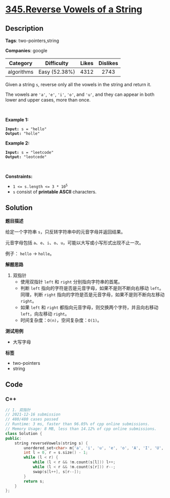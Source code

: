 # [345.Reverse Vowels of a String](https://leetcode.com/problems/reverse-vowels-of-a-string/description/)

## Description

**Tags**: two-pointers,string

**Companies**: google

|  Category  |  Difficulty   | Likes | Dislikes |
| :--------: | :-----------: | :---: | :------: |
| algorithms | Easy (52.38%) | 4312  |   2743   |

<p>Given a string <code>s</code>, reverse only all the vowels in the string and return it.</p>
<p>The vowels are <code>&#39;a&#39;</code>, <code>&#39;e&#39;</code>, <code>&#39;i&#39;</code>, <code>&#39;o&#39;</code>, and <code>&#39;u&#39;</code>, and they can appear in both lower and upper cases, more than once.</p>
<p>&nbsp;</p>
<p><strong class="example">Example 1:</strong></p>
<pre><code><strong>Input:</strong> s = "hello"
<strong>Output:</strong> "holle"</code></pre><p><strong class="example">Example 2:</strong></p>
<pre><code><strong>Input:</strong> s = "leetcode"
<strong>Output:</strong> "leotcede"</code></pre>
<p>&nbsp;</p>
<p><strong>Constraints:</strong></p>
<ul>
  <li><code>1 &lt;= s.length &lt;= 3 * 10<sup>5</sup></code></li>
  <li><code>s</code> consist of <strong>printable ASCII</strong> characters.</li>
</ul>

## Solution

**题目描述**

给定一个字符串 `s`，只反转字符串中的元音字母并返回结果。

元音字母包括 `a`、`e`、`i`、`o`、`u`，可能以大写或小写形式出现不止一次。

例子： `hello` -> `holle`。

**解题思路**

1. 双指针
   - 使用双指针 `left` 和 `right` 分别指向字符串的首尾。
   - 判断 `left` 指向的字符是否是元音字母，如果不是则不断向右移动 `left`。同理，判断 `right` 指向的字符是否是元音字母，如果不是则不断向左移动 `right`。
   - 如果 `left` 和 `right` 都指向元音字母，则交换两个字符，并且向右移动 `left`，向左移动 `right`。
   - 时间复杂度：`O(n)`，空间复杂度：`O(1)`。

**测试用例**

- 大写字母

**标签**

- two-pointers
- string

<!-- code start -->
## Code

### C++

```cpp
// 1. 双指针
// 2021-12-16 submission
// 480/480 cases passed
// Runtime: 3 ms, faster than 96.05% of cpp online submissions.
// Memory Usage: 8 MB, less than 14.12% of cpp online submissions.
class Solution {
public:
    string reverseVowels(string s) {
        unordered_set<char> m{'a', 'i', 'u', 'e', 'o', 'A', 'I', 'U', 'E', 'O'};
        int l = 0, r = s.size() - 1;
        while (l < r) {
            while (l < r && !m.count(s[l])) l++;
            while (l < r && !m.count(s[r])) r--;
            swap(s[l++], s[r--]);
        }
        return s;
    }
};
```

<!-- code end -->
